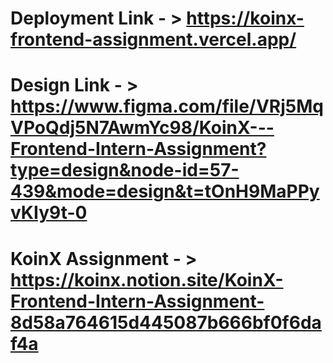 # Deployment Link - > https://koinx-frontend-assignment.vercel.app/

# Design Link - > https://www.figma.com/file/VRj5MqVPoQdj5N7AwmYc98/KoinX---Frontend-Intern-Assignment?type=design&node-id=57-439&mode=design&t=tOnH9MaPPyvKIy9t-0

# KoinX Assignment - > https://koinx.notion.site/KoinX-Frontend-Intern-Assignment-8d58a764615d445087b666bf0f6daf4a